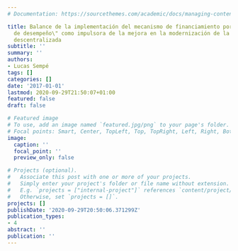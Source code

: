 ```yaml
---
# Documentation: https://sourcethemes.com/academic/docs/managing-content/

title: Balance de la implementación del mecanismo de financiamiento por desempeño\"Compromisos
  de desempeño\" como impulsora de la mejora en la modernización de la gestión educativa
  descentralizada
subtitle: ''
summary: ''
authors:
- Lucas Sempé
tags: []
categories: []
date: '2017-01-01'
lastmod: 2020-09-29T21:50:07+01:00
featured: false
draft: false

# Featured image
# To use, add an image named `featured.jpg/png` to your page's folder.
# Focal points: Smart, Center, TopLeft, Top, TopRight, Left, Right, BottomLeft, Bottom, BottomRight.
image:
  caption: ''
  focal_point: ''
  preview_only: false

# Projects (optional).
#   Associate this post with one or more of your projects.
#   Simply enter your project's folder or file name without extension.
#   E.g. `projects = ["internal-project"]` references `content/project/deep-learning/index.md`.
#   Otherwise, set `projects = []`.
projects: []
publishDate: '2020-09-29T20:50:06.371299Z'
publication_types:
- 4
abstract: ''
publication: ''
---
```

